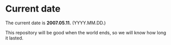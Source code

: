 # Current date

The current date is **2007.05.11.** (YYYY.MM.DD.)

This repository will be good when the world ends, so we will know how long it lasted.